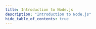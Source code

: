 ```yaml
---
title: Introduction to Node.js
description: "Introduction to Node.js"
hide_table_of_contents: true
---
```

